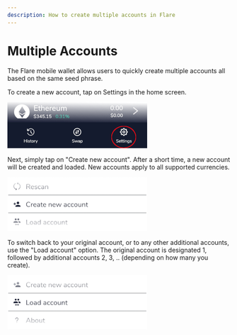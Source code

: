 ```yaml
---
description: How to create multiple accounts in Flare
---
```


# Multiple Accounts

The Flare mobile wallet allows users to quickly create multiple accounts all based on the same seed phrase.

To create a new account, tap on Settings in the home screen.

![](../../.gitbook/assets/fm-settings.png)

Next, simply tap on "Create new account". After a short time, a new account will be created and loaded. New accounts apply to all supported currencies.

![](../../.gitbook/assets/fm-create-new-acct.png)

To switch back to your original account, or to any other additional accounts, use the "Load account" option. The original account is designated 1, followed by additional accounts 2, 3, .. \(depending on how many you create\).

![](../../.gitbook/assets/fm-load-acct.png)

